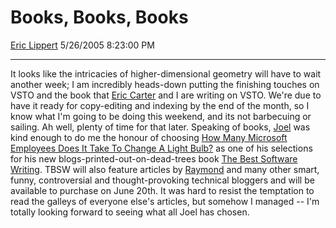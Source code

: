 # Books, Books, Books

[Eric Lippert](https://social.msdn.microsoft.com/profile/Eric%20Lippert) 5/26/2005 8:23:00 PM

-----

It looks like the intricacies of higher-dimensional geometry will have to wait another week; I am incredibly heads-down putting the finishing touches on VSTO and the book that [Eric Carter](http://blogs.msdn.com/eric_carter/) and I are writing on VSTO. We're due to have it ready for copy-editing and indexing by the end of the month, so I know what I'm going to be doing this weekend, and its not barbecuing or sailing. Ah well, plenty of time for that later. Speaking of books, [Joel](http://www.joelonsoftware.com/) was kind enough to do me the honour of choosing [How Many Microsoft Employees Does It Take To Change A Light Bulb?](http://blogs.msdn.com/ericlippert/archive/2003/10/28/53298.aspx) as one of his selections for his new blogs-printed-out-on-dead-trees book [The Best Software Writing](http://www.amazon.com/exec/obidos/tg/detail/-/1590595009/qid=1117148546/sr=8-3/ref=pd_csp_3/102-5349498-3080915?v=glance&s=books&n=507846). TBSW will also feature articles by [Raymond](http://blogs.msdn.com/oldnewthing/) and many other smart, funny, controversial and thought-provoking technical bloggers and will be available to purchase on June 20th. It was hard to resist the temptation to read the galleys of everyone else's articles, but somehow I managed -- I'm totally looking forward to seeing what all Joel has chosen.

